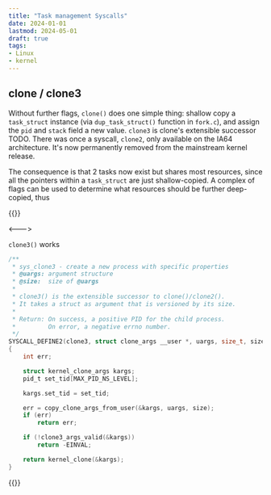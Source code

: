 ```yaml
---
title: "Task management Syscalls"
date: 2024-01-01
lastmod: 2024-05-01
draft: true
tags:
- Linux
- kernel
---
```


## clone / clone3

Without further flags, `clone()` does one simple thing: shallow copy a `task_struct` instance (via `dup_task_struct()` function in `fork.c`), and assign the `pid` and `stack` field a new value.
`clone3` is clone's extensible successor TODO. There was once a syscall, `clone2`, only available on the IA64 architecture.
It's now permanently removed from the mainstream kernel release.

The consequence is that 2 tasks now exist but shares most resources, since all the pointers within a `task_struct` are just shallow-copied.
A complex of flags can be used to determine what resources should be further deep-copied, thus

{{<columns>}}

<--->

`clone3()` works 

```c
/**
 * sys_clone3 - create a new process with specific properties
 * @uargs: argument structure
 * @size:  size of @uargs
 *
 * clone3() is the extensible successor to clone()/clone2().
 * It takes a struct as argument that is versioned by its size.
 *
 * Return: On success, a positive PID for the child process.
 *         On error, a negative errno number.
 */
SYSCALL_DEFINE2(clone3, struct clone_args __user *, uargs, size_t, size)
{
	int err;

	struct kernel_clone_args kargs;
	pid_t set_tid[MAX_PID_NS_LEVEL];

	kargs.set_tid = set_tid;

	err = copy_clone_args_from_user(&kargs, uargs, size);
	if (err)
		return err;

	if (!clone3_args_valid(&kargs))
		return -EINVAL;

	return kernel_clone(&kargs);
}
```

{{</columns>}}

```c
